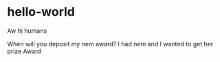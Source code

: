# hello-world
Aw
 hi humans

When will you deposit my nem award?
I had nem and I wanted to get her prize
Award
